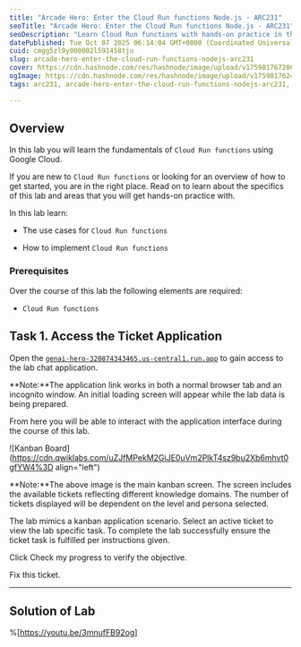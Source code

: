 ```yaml
---
title: "Arcade Hero: Enter the Cloud Run functions Node.js - ARC231"
seoTitle: "Arcade Hero: Enter the Cloud Run functions Node.js - ARC231"
seoDescription: "Learn Cloud Run functions with hands-on practice in this lab. Get started on how to implement and use them efficiently"
datePublished: Tue Oct 07 2025 06:14:04 GMT+0000 (Coordinated Universal Time)
cuid: cmgg5zl9y000002l591458tju
slug: arcade-hero-enter-the-cloud-run-functions-nodejs-arc231
cover: https://cdn.hashnode.com/res/hashnode/image/upload/v1759817672069/6fb1f810-1b2b-44e6-9393-a111f71f1e05.png
ogImage: https://cdn.hashnode.com/res/hashnode/image/upload/v1759817624268/ebf97c18-0e4c-4436-8b6b-bded2eacb318.png
tags: arc231, arcade-hero-enter-the-cloud-run-functions-nodejs-arc231, arcade-hero-enter-the-cloud-run-functions-nodejs

---
```


## Overview

In this lab you will learn the fundamentals of `Cloud Run functions` using Google Cloud.

If you are new to `Cloud Run functions` or looking for an overview of how to get started, you are in the right place. Read on to learn about the specifics of this lab and areas that you will get hands-on practice with.

In this lab learn:

* The use cases for `Cloud Run functions`
    
* How to implement `Cloud Run functions`
    

### Prerequisites

Over the course of this lab the following elements are required:

* `Cloud Run functions`
    

## Task 1. Access the Ticket Application

Open the [`genai-hero-320874343465.us-central1.run.app`](http://genai-hero-320874343465.us-central1.run.app) to gain access to the lab chat application.

\*\*Note:\*\*The application link works in both a normal browser tab and an incognito window. An initial loading screen will appear while the lab data is being prepared.

From here you will be able to interact with the application interface during the course of this lab.

![Kanban Board](https://cdn.qwiklabs.com/uZJfMPekM2GiJE0uVm2PlkT4sz9bu2Xb6mhvt0gfYW4%3D align="left")

\*\*Note:\*\*The above image is the main kanban screen. The screen includes the available tickets reflecting different knowledge domains. The number of tickets displayed will be dependent on the level and persona selected.

The lab mimics a kanban application scenario. Select an active ticket to view the lab specific task. To complete the lab successfully ensure the ticket task is fulfilled per instructions given.

Click Check my progress to verify the objective.

Fix this ticket.

---

## Solution of Lab

%[https://youtu.be/3mnufFB92og]